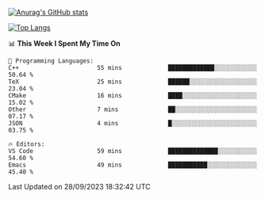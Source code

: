 [![Anurag's GitHub stats](https://github-readme-stats.vercel.app/api?username=wugouzi&count_private=true)](https://github.com/anuraghazra/github-readme-stats)

[![Top Langs](https://github-readme-stats.vercel.app/api/top-langs/?username=wugouzi&layout=compact&count_private=true&hide=html)](https://github.com/anuraghazra/github-readme-stats)

<!--START_SECTION:waka-->
📊 **This Week I Spent My Time On** 

```text
💬 Programming Languages: 
C++                      55 mins             █████████████░░░░░░░░░░░░   50.64 % 
TeX                      25 mins             ██████░░░░░░░░░░░░░░░░░░░   23.04 % 
CMake                    16 mins             ████░░░░░░░░░░░░░░░░░░░░░   15.02 % 
Other                    7 mins              ██░░░░░░░░░░░░░░░░░░░░░░░   07.17 % 
JSON                     4 mins              █░░░░░░░░░░░░░░░░░░░░░░░░   03.75 % 

🔥 Editors: 
VS Code                  59 mins             ██████████████░░░░░░░░░░░   54.60 % 
Emacs                    49 mins             ███████████░░░░░░░░░░░░░░   45.40 % 
```


 Last Updated on 28/09/2023 18:32:42 UTC
<!--END_SECTION:waka-->

<!--
**wugouzi/wugouzi** is a ✨ _special_ ✨ repository because its `README.md` (this file) appears on your GitHub profile.

Here are some ideas to get you started:

- 🔭 I’m currently working on ...
- 🌱 I’m currently learning ...
- 👯 I’m looking to collaborate on ...
- 🤔 I’m looking for help with ...
- 💬 Ask me about ...
- 📫 How to reach me: ...
- 😄 Pronouns: ...
- ⚡ Fun fact: ...
-->
